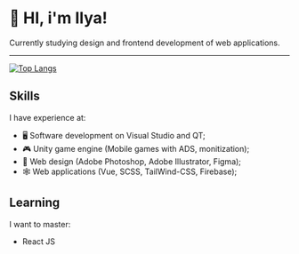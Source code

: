
# 👋 HI, i'm Ilya!

Currently studying design and frontend development of web applications. 

<hr>

[![Top Langs](https://github-readme-stats.vercel.app/api/top-langs/?username=ilyachichkov&layout=compact&theme=tokyonight)](https://github.com/ilyachichkov/github-readme-stats)

## Skills

I have experience at: 
- 🖥️ Software development on Visual Studio and QT;
- 🎮 Unity game engine (Mobile games with ADS, monitization);
- 🎨 Web design (Adobe Photoshop, Adobe Illustrator, Figma);
- 🕸️ Web applications (Vue, SCSS, TailWind-CSS, Firebase);

## Learning

I want to master:
- React JS
